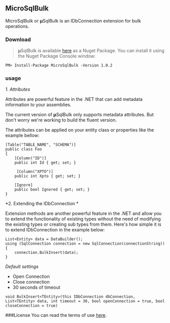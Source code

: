 ## MicroSqlBulk 

MicroSqlBulk  or **µ**SqlBulk is an IDbConnection extension for bulk operations.

### Download
>**µ**SqlBulk is available [here](https://www.nuget.org/packages/MicroSqlBulk/) as a Nuget Package. You can install it using the Nuget Package Console window:

```PM> Install-Package MicroSqlBulk -Version 1.0.2```

### usage
*1. Attributes*
 
Attributes are powerful feature in the .NET that can add metadata information to your assemblies.

The current version of **µ**SqlBulk only supports metadata attributes. But don't worry we're working to build the fluent version.


The attributes can be applied on your entity class or properties like the example bellow:


    [Table("TABLE_NAME", "SCHEMA")]
    public class Foo
    {
        [Column("ID")]
        public int Id { get; set; }

         [Column("XPTO")]
        public int Xpto { get; set; }

        [Ignore]
        public bool Ignored { get; set; }
    }  

*2. Extending the IDbConnection *

Extension methods are another powerful feature in the .NET and allow you to extend the functionality of existing types without the need of modifying the existing types or creating sub types from them.
Here's how simple it is to extend IDbConnection in the example below:

    List<Entity> data = DataBuilder();
    using (SqlConnection connection = new SqlConnection(connectionString))
    {
        connection.BulkInsert(data);                
    }

*Default settings*

* Open Connection
* Close connection
* 30 seconds of timeout

```void BulkInsert<TEntity>(this IDbConnection dbConnection, List<TEntity> data, int timeout = 30, bool openConnection = true, bool closeConnection = true)```

###License
You can read the terms of use [here](https://github.com/wgamagomes/MicroSqlBulk/blob/master/LICENSE).
